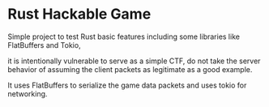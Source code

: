 # Rust Hackable Game

Simple project to test Rust basic features including some libraries like FlatBuffers and Tokio,

it is intentionally vulnerable to serve as a simple CTF, do not take the server behavior of assuming the client packets as legitimate as a good example.

It uses FlatBuffers to serialize the game data packets and uses tokio for networking.
